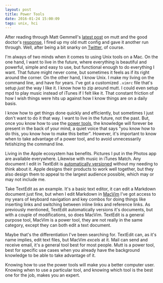 ```yaml
---
layout: post
title: Power Tools
date: 2016-01-24 15:00:09
tags: unix, hci
---
```


After reading through Matt Gemmell's [latest post][1] on mutt and the good doctor's [response][2], I fired up my old mutt config and gave it another run through. Well, after being a bit snarky on [Twitter][3], of course. 

I'm always of two minds when it comes to using Unix tools on a Mac. On the one hand, I want to live in the future, where everything is beautiful and powerful, simple and easy to use, but functional enough to do everything I want. That future might never come, but sometimes it feels as if its right around the corner. On the other hand, I know Unix. I make my living on the command line, and have for years. I've got a customized `.vimrc` file that's setup *just* the way I like it. I know how to zip around mutt. I could even setup mpd to play music instead of iTunes if I felt like it. That constant friction of how I wish things were hits up against how I know things are on a daily basis. 

I know how to get things done quickly and efficiently, but sometimes I just don't want to do it that way. I want to live in the future, not the past. But, once you know how to use the [power tools][4], the knowledge will forever be present in the back of your mind, a quiet voice that says "you know how to do this, you know how to make this better". However, it's important to know when to take advantage of a power tool, and to avoid unnecessarily fetishizing the command line. 

Living in the Apple ecosystem has benefits. Pictures I put in the Photos app are available everywhere. Likewise with music in iTunes Match. Any document I edit in TextEdit is [automatically versioned][5] without my needing to think about it. Apple designs their products to work well together, but they also design them to appeal to the largest audience possible, which may or may not include me.

Take TextEdit as an example. It's a basic text editor, it can edit a Markdown document just fine, but when I edit Markdown in [MacVim][6] I've got access to my years of keyboard navigation and key combos for doing things like inserting links and switching between inline links and reference links. As previously mentioned, TextEdit automatically versions it's documents, but with a couple of modifications, so does MacVim. TextEdit is a general purpose tool, MacVim is a power tool, they are not really in the same category, except they can both edit a text document. 

Maybe that's the differentiation I've been searching for. TextEdit can, as it's name implies, edit text files, but MacVim *excels* at it. Mail can send and receive email, it's a general tool best for most people. Mutt is a power tool, best for specific use cases when you already have the background knowledge to be able to take advantage of it. 

Knowing how to use the power tools will make you a better computer user. Knowing when to use a particular tool, and knowing which tool is the best one for the job, makes you an expert.


[1]: http://www.mattgemmell.co.uk/the-dao-of-the-shell/
[2]: http://leancrew.com/all-this/2016/01/filing-mail/
[3]: https://twitter.com/ibuys/status/689227413037969408
[4]: http://www.amazon.com/Unix-Power-Tools-Third-Edition/dp/0596003307?tag=duckduckgo-osx-20
[5]: https://support.apple.com/kb/PH21966?locale=en_US
[6]: http://jonathanbuys.com/08-04-2011/Text_Editing_in_MacVim.html
